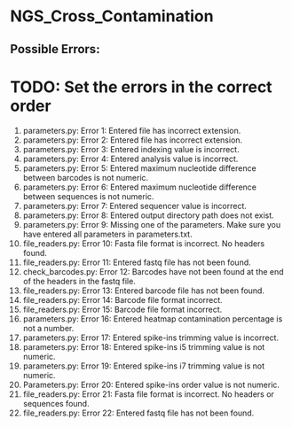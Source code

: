 # NGS_Cross_Contamination

## Possible Errors:
# TODO: Set the errors in the correct order
1) parameters.py: Error 1: Entered file has incorrect extension.
2) parameters.py: Error 2: Entered file has incorrect extension. 
3) parameters.py: Error 3: Entered indexing value is incorrect.
4) parameters.py: Error 4: Entered analysis value is incorrect.
5) parameters.py: Error 5: Entered maximum nucleotide difference between barcodes is not numeric.
6) parameters.py: Error 6: Entered maximum nucleotide difference between sequences is not numeric.
7) parameters.py: Error 7: Entered sequencer value is incorrect.
8) parameters.py: Error 8: Entered output directory path does not exist.
9) parameters.py: Error 9: Missing one of the parameters. Make sure you have entered all parameters in parameters.txt.
10) file_readers.py: Error 10: Fasta file format is incorrect. No headers found.
11) file_readers.py: Error 11: Entered fastq file has not been found.
12) check_barcodes.py: Error 12: Barcodes have not been found at the end of the headers in the fastq file.
13) file_readers.py: Error 13: Entered barcode file has not been found.
14) file_readers.py: Error 14: Barcode file format incorrect.
15) file_readers.py: Error 15: Barcode file format incorrect.
16) parameters.py: Error 16: Entered heatmap contamination percentage is not a number.
17) parameters.py: Error 17:  Entered spike-ins trimming value is incorrect.
18) parameters.py: Error 18: Entered spike-ins i5 trimming value is not numeric.
19) parameters.py: Error 19: Entered spike-ins i7 trimming value is not numeric.
20) Parameters.py: Error 20: Entered spike-ins order value is not numeric.
21) file_readers.py: Error 21: Fasta file format is incorrect. No headers or sequences found.
22) file_readers.py: Error 22: Entered fastq file has not been found.